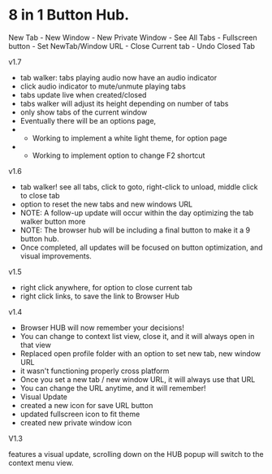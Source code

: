 # 8 in 1 Button Hub.

New Tab - New Window - New Private Window - See All Tabs - Fullscreen button - Set NewTab/Window URL - Close Current tab - Undo Closed Tab

v1.7

- tab walker: tabs playing audio now have an audio indicator
- click audio indicator to mute/unmute playing tabs
- tabs update live when created/closed
- tabs walker will adjust its height depending on number of tabs
- only show tabs of the current window
- Eventually there will be an options page,
- - Working to implement a white light theme, for option page
- - Working to implement option to change F2 shortcut

v1.6

- tab walker! see all tabs, click to goto, right-click to unload, middle click to close tab
- option to reset the new tabs and new windows URL
- NOTE: A follow-up update will occur within the day optimizing the tab walker button more
- NOTE: The browser hub will be including a final button to make it a 9 button hub.
- Once completed, all updates will be focused on button optimization, and visual improvements.

v1.5

- right click anywhere, for option to close current tab
- right click links, to save the link to Browser Hub

v1.4

- Browser HUB will now remember your decisions!
 - You can change to context list view, close it, and it will always open in that view
- Replaced open profile folder with an option to set new tab, new window URL
 - it wasn't functioning properly cross platform
- Once you set a new tab / new window URL, it will always use that URL
 - You can change the URL anytime, and it will remember!
- Visual Update
- created a new icon for save URL button
- updated fullscreen icon to fit theme
- created new private window icon


V1.3

features a visual update, scrolling down on the HUB popup will switch to the context menu view.